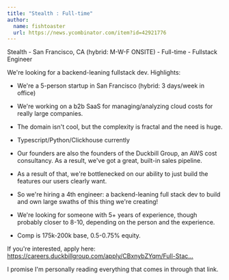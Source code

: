 ```yaml
---
title: "Stealth : Full-time"
author:
  name: fishtoaster
  url: https://news.ycombinator.com/item?id=42921776
---
```

Stealth - San Francisco, CA (hybrid: M-W-F ONSITE) - Full-time - Fullstack Engineer

We&#x27;re looking for a backend-leaning fullstack dev. Highlights:

- We&#x27;re a 5-person startup in San Francisco (hybrid: 3 days&#x2F;week in office)

- We&#x27;re working on a b2b SaaS for managing&#x2F;analyzing cloud costs for really large companies.

- The domain isn&#x27;t cool, but the complexity is fractal and the need is huge.

- Typescript&#x2F;Python&#x2F;Clickhouse currently

- Our founders are also the founders of the Duckbill Group, an AWS cost consultancy. As a result, we&#x27;ve got a great, built-in sales pipeline.

- As a result of that, we&#x27;re bottlenecked on our ability to just build the features our users clearly want.

- So we&#x27;re hiring a 4th engineer: a backend-leaning full stack dev to build and own large swaths of this thing we&#x27;re creating!

- We&#x27;re looking for someone with 5+ years of experience, though probably closer to 8-10, depending on the person and the experience.

- Comp is 175k-200k base, 0.5-0.75% equity.

If you&#x27;re interested, apply here: <a href="https:&#x2F;&#x2F;careers.duckbillgroup.com&#x2F;apply&#x2F;CBxnybZYqm&#x2F;Full-Stack-Engineer" rel="nofollow">https:&#x2F;&#x2F;careers.duckbillgroup.com&#x2F;apply&#x2F;CBxnybZYqm&#x2F;Full-Stac...</a>

I promise I&#x27;m personally reading everything that comes in through that link.
<JobApplication />
